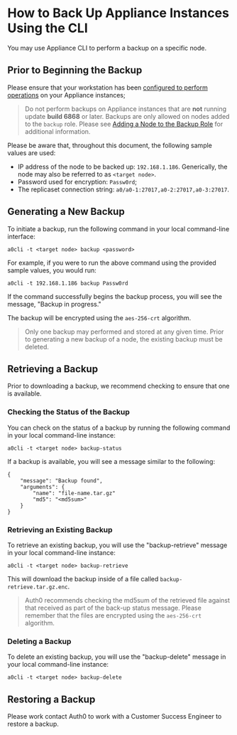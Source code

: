 # How to Back Up Appliance Instances Using the CLI

You may use Appliance CLI to perform a backup on a specific node.

## Prior to Beginning the Backup

Please ensure that your workstation has been [configured to perform operations](/appliance/cli/configure-cli) on your Appliance instances;

> Do not perform backups on Appliance instances that are **not** running update **build 6868** or later. Backups are only allowed on nodes added to the `backup` role. Please see [Adding a Node to the Backup Role](/appliance/cli/adding-node-to-backup-role) for additional information.

Please be aware that, throughout this document, the following sample values are used:

* IP address of the node to be backed up: `192.168.1.186`. Generically, the node may also be referred to as `<target node>`.
* Password used for encryption: `Passw0rd`;
* The replicaset connection string: `a0/a0-1:27017,a0-2:27017,a0-3:27017`.

## Generating a New Backup

To initiate a backup, run the following command in your local command-line interface:

`a0cli -t <target node> backup <password>`

For example, if you were to run the above command using the provided sample values, you would run:

`a0cli -t 192.168.1.186 backup Passw0rd`

If the command successfully begins the backup process, you will see the message, "Backup in progress."

The backup will be encrypted using the `aes-256-crt` algorithm.

> Only one backup may performed and stored at any given time. Prior to generating a new backup of a node, the existing backup must be deleted.

## Retrieving a Backup

Prior to downloading a backup, we recommend checking to ensure that one is available.

### Checking the Status of the Backup

You can check on the status of a backup by running the following command in your local command-line instance:

`a0cli -t <target node> backup-status`

If a backup is available, you will see a message similar to the following:

```text
{
    "message": "Backup found",
    "arguments": {
        "name": "file-name.tar.gz"
        "md5": "<md5sum>"
    }
}
```

### Retrieving an Existing Backup

To retrieve an existing backup, you will use the "backup-retrieve" message in your local command-line instance:

`a0cli -t <target node> backup-retrieve`

This will download the backup inside of a file called `backup-retrieve.tar.gz.enc`.

> Auth0 recommends checking the md5sum of the retrieved file against that received as part of the back-up status message. Please remember that the files are encrypted using the `aes-256-crt` algorithm.

### Deleting a Backup

To delete an existing backup, you will use the "backup-delete" message in your local command-line instance:

`a0cli -t <target node> backup-delete`

## Restoring a Backup

Please work contact Auth0 to work with a Customer Success Engineer to restore a backup.
